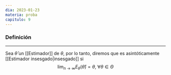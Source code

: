 ```yaml
---
dia: 2023-01-23
materia: proba
capitulo: 9
---
```

### Definición
---
Sea $\hat{\theta}$ un [[Estimador]] de $\theta$, por lo tanto, diremos que es asintóticamente [[Estimador insesgado|insesgado]] si $$ \lim_{n \to \infty} E_\theta(\hat{\theta}) = \theta, ~\forall \theta \in \Theta $$
